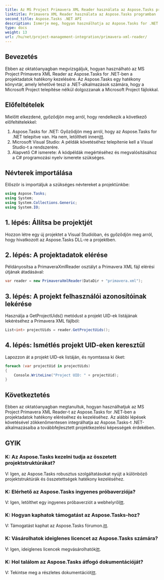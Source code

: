 ```yaml
---
title: Az MS Project Primavera XML Reader használata az Aspose.Tasks programban
linktitle: Primavera XML Reader használata az Aspose.Tasks programban
second_title: Aspose.Tasks .NET API
description: Ismerje meg, hogyan használhatja az Aspose.Tasks for .NET MS Project Primavera XML Reader-jét a projektadatok hatékony kezelésére. Kapjon részletes útmutatást, és fedezze fel a GYIK-et.
type: docs
weight: 13
url: /hu/net/project-management-integration/primavera-xml-reader/
---
```

## Bevezetés
Ebben az oktatóanyagban megvizsgáljuk, hogyan használható az MS Project Primavera XML Reader az Aspose.Tasks for .NET-ben a projektadatok hatékony kezelésére. Az Aspose.Tasks egy hatékony könyvtár, amely lehetővé teszi a .NET-alkalmazások számára, hogy a Microsoft Project telepítése nélkül dolgozzanak a Microsoft Project fájlokkal.
## Előfeltételek
Mielőtt elkezdené, győződjön meg arról, hogy rendelkezik a következő előfeltételekkel:
1.  Aspose.Tasks for .NET: Győződjön meg arról, hogy az Aspose.Tasks for .NET telepítve van. Ha nem, letöltheti innen[itt](https://releases.aspose.com/tasks/net/).
2. Microsoft Visual Studio: A példák követéséhez telepítenie kell a Visual Studio-t a rendszerére.
3. Alapvető C# ismerete: A kódpéldák megértéséhez és megvalósításához a C# programozási nyelv ismerete szükséges.

## Névterek importálása
Először is importáljuk a szükséges névtereket a projektünkbe:
```csharp
using Aspose.Tasks;
using System;
using System.Collections.Generic;
using System.IO;

```
## 1. lépés: Állítsa be projektjét
Hozzon létre egy új projektet a Visual Studióban, és győződjön meg arról, hogy hivatkozott az Aspose.Tasks DLL-re a projektben.
## 2. lépés: A projektadatok elérése
Példányosítsa a PrimaveraXmlReader osztályt a Primavera XML fájl elérési útjának átadásával:
```csharp
var reader = new PrimaveraXmlReader(DataDir + "primavera.xml");
```
## 3. lépés: A projekt felhasználói azonosítóinak lekérése
Használja a GetProjectUids() metódust a projekt UID-ek listájának lekéréséhez a Primavera XML fájlból:
```csharp
List<int> projectUids = reader.GetProjectUids();
```
## 4. lépés: Ismétlés projekt UID-eken keresztül
Lapozzon át a projekt UID-ek listáján, és nyomtassa ki őket:
```csharp
foreach (var projectUid in projectUids)
{
    Console.WriteLine("Project UID: " + projectUid);
}
```

## Következtetés
Ebben az oktatóanyagban megtanultuk, hogyan használhatjuk az MS Project Primavera XML Reader-t az Aspose.Tasks for .NET-ben a projektadatok hatékony eléréséhez és kezeléséhez. Az alábbi lépések követésével zökkenőmentesen integrálhatja az Aspose.Tasks-t .NET-alkalmazásaiba a továbbfejlesztett projektkezelési képességek érdekében.
## GYIK
### K: Az Aspose.Tasks kezelni tudja az összetett projektstruktúrákat?
V: Igen, az Aspose.Tasks robusztus szolgáltatásokat nyújt a különböző projektstruktúrák és összetettségek hatékony kezeléséhez.
### K: Elérhető az Aspose.Tasks ingyenes próbaverziója?
V: Igen, letölthet egy ingyenes próbaverziót a webhelyről[itt](https://releases.aspose.com/).
### K: Hogyan kaphatok támogatást az Aspose.Tasks-hoz?
 V: Támogatást kaphat az Aspose.Tasks fórumon.[itt](https://forum.aspose.com/c/tasks/15).
### K: Vásárolhatok ideiglenes licencet az Aspose.Tasks számára?
 V: Igen, ideiglenes licencek megvásárolhatók[itt](https://purchase.aspose.com/temporary-license/).
### K: Hol találom az Aspose.Tasks átfogó dokumentációját?
 V: Tekintse meg a részletes dokumentációt[itt](https://reference.aspose.com/tasks/net/).